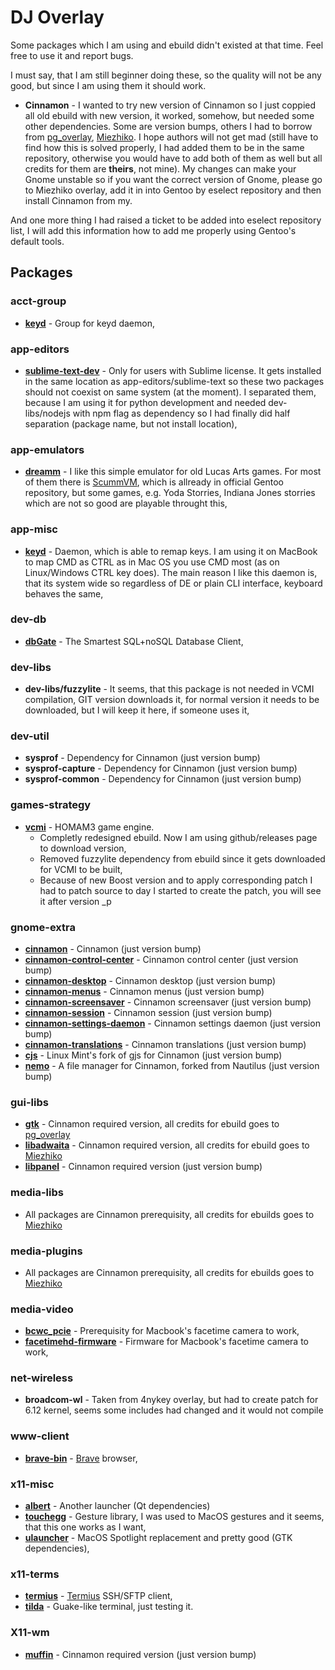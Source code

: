 DJ Overlay
==========

Some packages which I am using and ebuild didn't existed at that time. Feel free to use it and report bugs.

I must say, that I am still beginner doing these, so the quality will not be any good, but since I am using them it should work.

- **Cinnamon** - I wanted to try new version of Cinnamon so I just coppied all old ebuild with new version, it worked, somehow, but needed some other dependencies. Some are version bumps, others I had to borrow from [pg_overlay](https://github.com/gentoo-mirror/pg_overlay), [Miezhiko](https://github.com/gentoo-mirror/Miezhiko). I hope authors will not get mad (still have to find how this is solved properly, I had added them to be in the same repository, otherwise you would have to add both of them as well but all credits for them are **theirs**, not mine). My changes can make your Gnome unstable so if you want the correct version of Gnome, please go to Miezhiko overlay, add it in into Gentoo by eselect repository and then install Cinnamon from my.

And one more thing I had raised a ticket to be added into eselect repository list, I will add this information how to add me properly using Gentoo's default tools.

## Packages

### acct-group
- **[keyd](https://github.com/rvaiya/keyd)** - Group for keyd daemon,

### app-editors
- **[sublime-text-dev](https://www.sublimetext.com/dev)** - Only for users with Sublime license. It gets installed in the same location as app-editors/sublime-text so these two packages should not coexist on same system (at the moment). I separated them, because I am using it for python development and needed dev-libs/nodejs with npm flag as dependency so I had finally did half separation (package name, but not install location),

### app-emulators
- **[dreamm](https://aarongiles.com/dreamm/)** - I like this simple emulator for old Lucas Arts games. For most of them there is [ScummVM](https://scummvm.org/), which is allready in official Gentoo repository, but some games, e.g. Yoda Storries, Indiana Jones storries which are not so good are playable throught this,

### app-misc
- **[keyd](https://github.com/rvaiya/keyd)** - Daemon, which is able to remap keys. I am using it on MacBook to map CMD as CTRL as in Mac OS you use CMD most (as on Linux/Windows CTRL key does). The main reason I like this daemon is, that its system wide so regardless of DE or plain CLI interface, keyboard behaves the same,

### dev-db
- **[dbGate](https://dbgate.org/)** - The Smartest SQL+noSQL Database Client,

### dev-libs
- **dev-libs/fuzzylite** - It seems, that this package is not needed in VCMI compilation, GIT version downloads it, for normal version it needs to be downloaded, but I will keep it here, if someone uses it,

### dev-util
- **sysprof** - Dependency for Cinnamon (just version bump)
- **sysprof-capture** - Dependency for Cinnamon (just version bump)
- **sysprof-common** - Dependency for Cinnamon (just version bump)

### games-strategy
  - **[vcmi](https://github.com/vcmi/vcmi)** - HOMAM3 game engine.
    - Completly redesigned ebuild. Now I am using github/releases page to download version,
    - Removed fuzzylite dependency from ebuild since it gets downloaded for VCMI to be built,
    - Because of new Boost version and to apply corresponding patch I had to patch source to day I started to create the patch, you will see it after version \_p

### gnome-extra
- **[cinnamon](https://github.com/linuxmint/cinnamon)** - Cinnamon (just version bump)
- **[cinnamon-control-center](https://github.com/linuxmint/cinnamon-control-center)** - Cinnamon control center (just version bump)
- **[cinnamon-desktop](https://github.com/linuxmint/cinnamon-desktop)** - Cinnamon desktop (just version bump)
- **[cinnamon-menus](https://github.com/linuxmint/cinnamon-menus)** - Cinnamon menus (just version bump)
- **[cinnamon-screensaver](https://github.com/linuxmint/cinnamon-screensaver)** - Cinnamon screensaver (just version bump)
- **[cinnamon-session](https://github.com/linuxmint/cinnamon-session)** - Cinnamon session (just version bump)
- **[cinnamon-settings-daemon](https://github.com/linuxmint/cinnamon-settings-daemon)** - Cinnamon settings daemon (just version bump)
- **[cinnamon-translations](https://github.com/linuxmint/cinnamon-translations)** - Cinnamon translations (just version bump)
- **[cjs](https://github.com/linuxmint/cjs)** - Linux Mint's fork of gjs for Cinnamon (just version bump)
- **[nemo](https://github.com/linuxmint/nemo)** - A file manager for Cinnamon, forked from Nautilus (just version bump)

### gui-libs
- **[gtk](https://gitlab.gnome.org/GNOME/gtk/)** - Cinnamon required version, all credits for ebuild goes to [pg_overlay](https://github.com/gentoo-mirror/pg_overlay)
- **[libadwaita](https://gitlab.gnome.org/GNOME/libadwaita)** - Cinnamon required version, all credits for ebuild goes to [Miezhiko](https://github.com/gentoo-mirror/Miezhiko)
- **[libpanel](https://gitlab.gnome.org/GNOME/libpanel)** - Cinnamon required version (just version bump)

### media-libs
- All packages are Cinnamon prerequisity, all credits for ebuilds goes to [Miezhiko](https://github.com/gentoo-mirror/Miezhiko)

### media-plugins
- All packages are Cinnamon prerequisity, all credits for ebuilds goes to [Miezhiko](https://github.com/gentoo-mirror/Miezhiko)

### media-video
- **[bcwc_pcie](https://github.com/wackywendell/bcwc_pcie)** - Prerequisity for Macbook's facetime camera to work,
- **[facetimehd-firmware](https://github.com/patjak/facetimehd)** - Firmware for Macbook's facetime camera to work,

### net-wireless
- **broadcom-wl** - Taken from 4nykey overlay, but had to create patch for 6.12 kernel, seems some includes had changed and it would not compile

### www-client
- **[brave-bin](https://github.com/brave/brave-browser)** - [Brave](https://brave.com/) browser,

### x11-misc
- **[albert](https://github.com/albertlauncher/albert)** - Another launcher (Qt dependencies)
- **[touchegg](https://github.com/JoseExposito/touchegg)** - Gesture library, I was used to MacOS gestures and it seems, that this one works as I want,
- **[ulauncher](https://ulauncher.io/)** - MacOS Spotlight replacement and pretty good (GTK dependencies),

### x11-terms
- **[termius](https://support.termius.com/hc/en-us/articles/4404036107673-Windows-Linux-Mac)** - [Termius](https://termius.com) SSH/SFTP client,
- **[tilda](https://github.com/lanoxx/tilda)** - Guake-like terminal, just testing it.

### X11-wm
- **[muffin](https://github.com/linuxmint/muffin)** - Cinnamon required version (just version bump)
